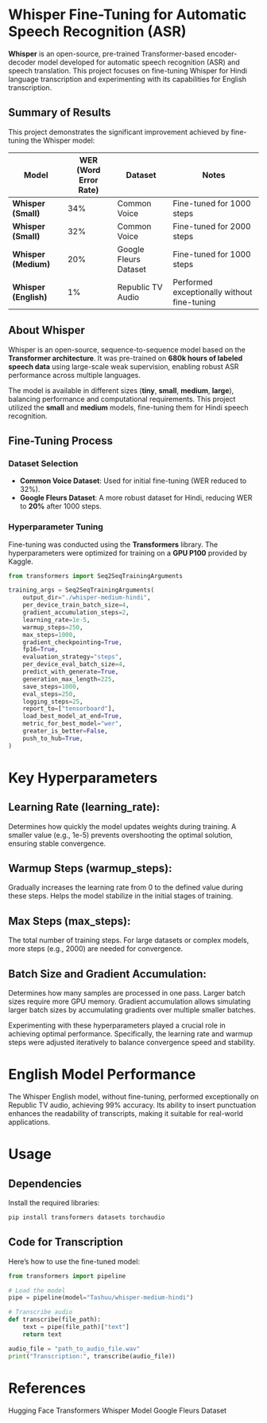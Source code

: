# Whisper Fine-Tuning for Automatic Speech Recognition (ASR)

**Whisper** is an open-source, pre-trained Transformer-based encoder-decoder model developed for automatic speech recognition (ASR) and speech translation. This project focuses on fine-tuning Whisper for Hindi language transcription and experimenting with its capabilities for English transcription.


## Summary of Results

This project demonstrates the significant improvement achieved by fine-tuning the Whisper model:

| **Model**            | **WER (Word Error Rate)** | **Dataset**             | **Notes**                                           |
|----------------------|---------------------------|-------------------------|-----------------------------------------------------|
| **Whisper (Small)**   | 34%                       | Common Voice            | Fine-tuned for 1000 steps                           |
| **Whisper (Small)**   | 32%                       | Common Voice            | Fine-tuned for 2000 steps                           |
| **Whisper (Medium)**  | 20%                       | Google Fleurs Dataset   | Fine-tuned for 1000 steps                           |
| **Whisper (English)** | 1%                        | Republic TV Audio       | Performed exceptionally without fine-tuning         |

## About Whisper

Whisper is an open-source, sequence-to-sequence model based on the **Transformer architecture**. It was pre-trained on **680k hours of labeled speech data** using large-scale weak supervision, enabling robust ASR performance across multiple languages.

The model is available in different sizes (**tiny**, **small**, **medium**, **large**), balancing performance and computational requirements. This project utilized the **small** and **medium** models, fine-tuning them for Hindi speech recognition.

## Fine-Tuning Process

### Dataset Selection
- **Common Voice Dataset**: Used for initial fine-tuning (WER reduced to 32%).
- **Google Fleurs Dataset**: A more robust dataset for Hindi, reducing WER to **20%** after 1000 steps.

### Hyperparameter Tuning

Fine-tuning was conducted using the **Transformers** library. The hyperparameters were optimized for training on a **GPU P100** provided by Kaggle.

```python
from transformers import Seq2SeqTrainingArguments

training_args = Seq2SeqTrainingArguments(
    output_dir="./whisper-medium-hindi",  
    per_device_train_batch_size=4,
    gradient_accumulation_steps=2,  
    learning_rate=1e-5,  
    warmup_steps=250,  
    max_steps=1000,  
    gradient_checkpointing=True,  
    fp16=True,  
    evaluation_strategy="steps",  
    per_device_eval_batch_size=4,  
    predict_with_generate=True,  
    generation_max_length=225,  
    save_steps=1000,  
    eval_steps=250,  
    logging_steps=25,  
    report_to=["tensorboard"],  
    load_best_model_at_end=True,  
    metric_for_best_model="wer",  
    greater_is_better=False,  
    push_to_hub=True,  
)
```

# Key Hyperparameters

## Learning Rate (learning_rate):
Determines how quickly the model updates weights during training. A smaller value (e.g., 1e-5) prevents overshooting the optimal solution, ensuring stable convergence.

## Warmup Steps (warmup_steps):
Gradually increases the learning rate from 0 to the defined value during these steps. Helps the model stabilize in the initial stages of training.

## Max Steps (max_steps):
The total number of training steps. For large datasets or complex models, more steps (e.g., 2000) are needed for convergence.

## Batch Size and Gradient Accumulation:
Determines how many samples are processed in one pass. Larger batch sizes require more GPU memory.
Gradient accumulation allows simulating larger batch sizes by accumulating gradients over multiple smaller batches.

Experimenting with these hyperparameters played a crucial role in achieving optimal performance. Specifically, the learning rate and warmup steps were adjusted iteratively to balance convergence speed and stability.

# English Model Performance
The Whisper English model, without fine-tuning, performed exceptionally on Republic TV audio, achieving 99% accuracy. Its ability to insert punctuation enhances the readability of transcripts, making it suitable for real-world applications.

# Usage

## Dependencies
Install the required libraries:

```python
pip install transformers datasets torchaudio
```

## Code for Transcription

Here’s how to use the fine-tuned model:

```python
from transformers import pipeline

# Load the model
pipe = pipeline(model="Tashuu/whisper-medium-hindi")

# Transcribe audio
def transcribe(file_path):
    text = pipe(file_path)["text"]
    return text

audio_file = "path_to_audio_file.wav"
print("Transcription:", transcribe(audio_file))

```

# References

Hugging Face Transformers
Whisper Model
Google Fleurs Dataset